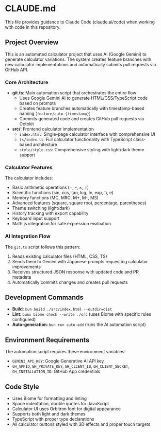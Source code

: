 # CLAUDE.md

This file provides guidance to Claude Code (claude.ai/code) when working with code in this repository.

## Project Overview

This is an automated calculator project that uses AI (Google Gemini) to generate calculator variations. The system creates feature branches with new calculator implementations and automatically submits pull requests via GitHub API.

### Core Architecture

- **git.ts**: Main automation script that orchestrates the entire flow
  - Uses Google Gemini AI to generate HTML/CSS/TypeScript code based on prompts
  - Creates feature branches automatically with timestamp-based naming (`feature/auto-{timestamp}`)
  - Commits generated code and creates GitHub pull requests via Octokit
- **src/**: Frontend calculator implementation
  - `index.html`: Single-page calculator interface with comprehensive UI
  - `ts/index.ts`: Full calculator functionality with TypeScript class-based architecture
  - `style/style.css`: Comprehensive styling with light/dark theme support

### Calculator Features

The calculator includes:
- Basic arithmetic operations (+, -, ×, ÷)
- Scientific functions (sin, cos, tan, log, ln, exp, π, e)
- Memory functions (MC, MRC, M+, M-, MS)
- Advanced features (square, square root, percentage, parentheses)
- Theme switching (light/dark)
- History tracking with export capability
- Keyboard input support
- Math.js integration for safe expression evaluation

### AI Integration Flow

The `git.ts` script follows this pattern:
1. Reads existing calculator files (HTML, CSS, TS)
2. Sends them to Gemini with Japanese prompts requesting calculator improvements
3. Receives structured JSON response with updated code and PR metadata
4. Automatically commits changes and creates pull requests

## Development Commands

- **Build**: `bun build ./src/index.html --outdir=dist`
- **Lint**: `bunx biome check --write ./src` (uses Biome with specific rules configured)
- **Auto-generation**: `bun run auto-add` (runs the AI automation script)

## Environment Requirements

The automation script requires these environment variables:
- `GEMINI_API_KEY`: Google Generative AI API key
- `GH_APPID`, `GH_PRIVATE_KEY`, `GH_CLIENT_ID`, `GH_CLIENT_SECRET`, `GH_INSTALLATION_ID`: GitHub App credentials

## Code Style

- Uses Biome for formatting and linting
- Space indentation, double quotes for JavaScript
- Calculator UI uses Orbitron font for digital appearance
- Supports both light and dark themes
- TypeScript with proper type declarations
- All calculator buttons styled with 3D effects and proper touch targets